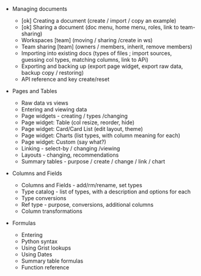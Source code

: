 - Managing documents
  - [ok] Creating a document (create / import / copy an example)
  - [ok] Sharing a document (doc menu, home menu, roles, link to team-sharing)
  - Workspaces [team] (moving / sharing /create in ws)
  - Team sharing [team] (owners / members, inherit, remove members)
  - Importing into existing docs (types of files ; import sources, guessing col types, matching columns, link to APi)
  - Exporting and backing up (export page widget, export raw data, backup copy / restoring)
  - API reference and key create/reset

- Pages and Tables
  - Raw data vs views
  - Entering and viewing data
  - Page widgets - creating / types /changing
  - Page widget: Table (col resize, reorder, hide)
  - Page widget: Card/Card List (edit layout, theme)
  - Page widget: Charts (list types, with column meaning for each)
  - Page widget: Custom (say what?)
  - Linking - select-by / changing /viewing
  - Layouts - changing, recommendations
  - Summary tables - purpose / create / change / link / chart

- Columns and Fields
  - Columns and Fields - add/rm/rename, set types
  - Type catalog - list of types, with a description and options for each
  - Type conversions
  - Ref type - purpose, conversions, additional columns
  - Column transformations

- Formulas
  - Entering
  - Python syntax
  - Using Grist lookups
  - Using Dates
  - Summary table formulas
  - Function reference
